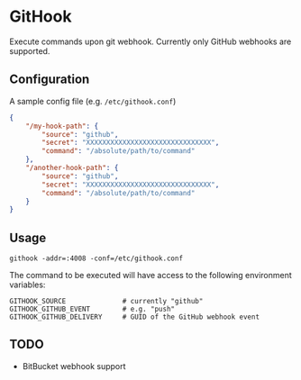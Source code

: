 # GitHook

Execute commands upon git webhook. Currently only GitHub webhooks are supported.


## Configuration

A sample config file (e.g. `/etc/githook.conf`)

```JSON
{
    "/my-hook-path": {
        "source": "github",
        "secret": "XXXXXXXXXXXXXXXXXXXXXXXXXXXXXXX",
        "command": "/absolute/path/to/command"
    },
    "/another-hook-path": {
        "source": "github",
        "secret": "XXXXXXXXXXXXXXXXXXXXXXXXXXXXXXX",
        "command": "/absolute/path/to/command"
    }
}
```


## Usage

    githook -addr=:4008 -conf=/etc/githook.conf


The command to be executed will have access to the following environment
variables:

    GITHOOK_SOURCE              # currently "github"
    GITHOOK_GITHUB_EVENT        # e.g. "push"
    GITHOOK_GITHUB_DELIVERY     # GUID of the GitHub webhook event


## TODO

- BitBucket webhook support
